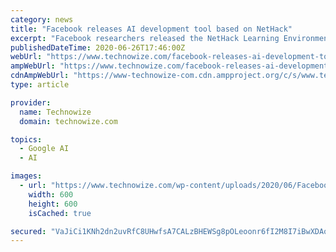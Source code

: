 ```yaml
---
category: news
title: "Facebook releases AI development tool based on NetHack"
excerpt: "Facebook researchers released the NetHack Learning Environment, a research tool for improving the robustness and generalization of reinforcement learning agents."
publishedDateTime: 2020-06-26T17:46:00Z
webUrl: "https://www.technowize.com/facebook-releases-ai-development-tool-based-on-nethack/"
ampWebUrl: "https://www.technowize.com/facebook-releases-ai-development-tool-based-on-nethack/amp/"
cdnAmpWebUrl: "https://www-technowize-com.cdn.ampproject.org/c/s/www.technowize.com/facebook-releases-ai-development-tool-based-on-nethack/amp/"
type: article

provider:
  name: Technowize
  domain: technowize.com

topics:
  - Google AI
  - AI

images:
  - url: "https://www.technowize.com/wp-content/uploads/2020/06/Facebook-NetHack.png"
    width: 600
    height: 600
    isCached: true

secured: "VaJiCi1KNh2dn2uvRfC8UHwfsA7CALzBHEWSg8pOLeoonr6fI2M8I7iBwXDAod+7j0zKJYUO8666hWW9UnQyxKOssdYEpUfSmkYTKH10RrUGdA8qwPskjE6nT9hMSafmoxAW7xnN9iAGySuUAWgT2HHb0z5dQq4/qYu7ISw44ERMuNd3dFn6ApuNPWBGrJwt6Zk8EG5LnjnRmLXq7FlCLTFlzoa/oC8Yv5U7V//J7HqKfmTvlpgpRYzW9CfmZwWliTzMbqod1dF00D3leB+0e7DS4zru8FngeQy80phhrnwqg38UvnVPYgGe6mO3EwxIXL3Ay/eE1ON6H7t9n23+dw==;22gBdWV8j897e5r1IXjWNA=="
---
```


